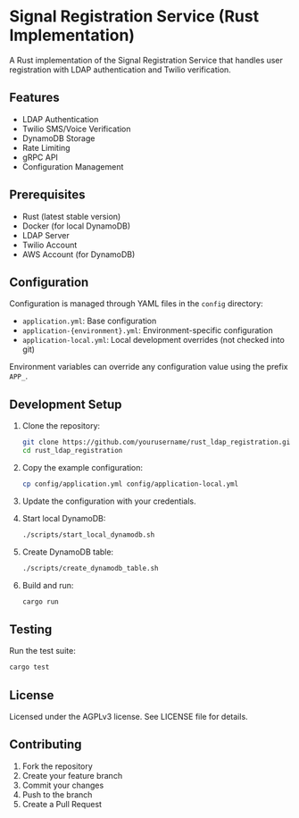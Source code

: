 # Signal Registration Service (Rust Implementation)

A Rust implementation of the Signal Registration Service that handles user registration with LDAP authentication and Twilio verification.

## Features

- LDAP Authentication
- Twilio SMS/Voice Verification
- DynamoDB Storage
- Rate Limiting
- gRPC API
- Configuration Management

## Prerequisites

- Rust (latest stable version)
- Docker (for local DynamoDB)
- LDAP Server
- Twilio Account
- AWS Account (for DynamoDB)

## Configuration

Configuration is managed through YAML files in the `config` directory:

- `application.yml`: Base configuration
- `application-{environment}.yml`: Environment-specific configuration
- `application-local.yml`: Local development overrides (not checked into git)

Environment variables can override any configuration value using the prefix `APP_`.

## Development Setup

1. Clone the repository:
   ```bash
   git clone https://github.com/yourusername/rust_ldap_registration.git
   cd rust_ldap_registration
   ```

2. Copy the example configuration:
   ```bash
   cp config/application.yml config/application-local.yml
   ```

3. Update the configuration with your credentials.

4. Start local DynamoDB:
   ```bash
   ./scripts/start_local_dynamodb.sh
   ```

5. Create DynamoDB table:
   ```bash
   ./scripts/create_dynamodb_table.sh
   ```

6. Build and run:
   ```bash
   cargo run
   ```

## Testing

Run the test suite:
```bash
cargo test
```

## License

Licensed under the AGPLv3 license. See LICENSE file for details.

## Contributing

1. Fork the repository
2. Create your feature branch
3. Commit your changes
4. Push to the branch
5. Create a Pull Request
